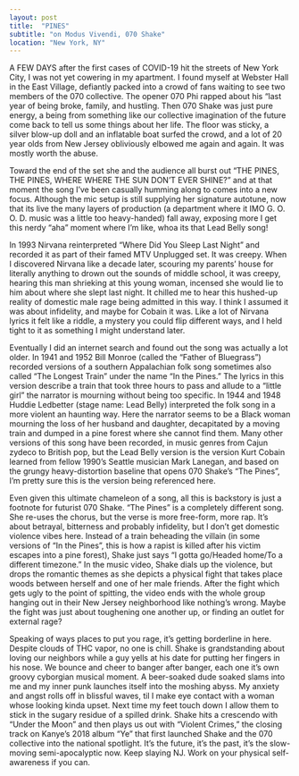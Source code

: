```yaml
---
layout: post
title:  "PINES"
subtitle: "on Modus Vivendi, 070 Shake"
location: "New York, NY"
---
```


A FEW DAYS after the first cases of COVID-19 hit the streets of New York City, I was not yet cowering in my apartment. I found myself at Webster Hall in the East Village, defiantly packed into a crowd of fans waiting to see two members of the 070 collective. The opener 070 Phi rapped about his “last year of being broke, family, and hustling. Then 070 Shake was just pure energy, a being from something like our collective imagination of the future come back to tell us some things about her life. The floor was sticky, a silver blow-up doll and an inflatable boat surfed the crowd, and a lot of 20 year olds from New Jersey obliviously elbowed me again and again. It was mostly worth the abuse.

Toward the end of the set she and the audience all burst out “THE PINES, THE PINES, WHERE WHERE THE SUN DON’T EVER SHINE?” and at that moment the song I’ve been casually humming along to comes into a new focus. Although the mic setup is still supplying her signature autotune, now that its live the many layers of production (a department where it IMO G. O. O. D. music was a little too heavy-handed) fall away, exposing more  I get this nerdy “aha” moment where I’m like, whoa its that Lead Belly song!

In 1993 Nirvana reinterpreted “Where Did You Sleep Last Night” and recorded it as part of their famed MTV Unplugged set. It was creepy. When I discovered Nirvana like a decade later, scouring my parents’ house for literally anything to drown out the sounds of middle school, it was creepy, hearing this man shrieking at this young woman, incensed she would lie to him about where she slept last night. It chilled me to hear this hushed-up reality of domestic male rage being admitted in this way. I think I assumed it was about infidelity, and maybe for Cobain it was. Like a lot of Nirvana lyrics it felt like a riddle, a mystery you could flip different ways, and I held tight to it as something I might understand later.

Eventually I did an internet search and found out the song was actually a lot older. In 1941 and 1952 Bill Monroe (called the “Father of Bluegrass”) recorded versions of a southern Appalachian folk song sometimes also called “The Longest Train” under the name “In the Pines.” The lyrics in this version describe a train that took three hours to pass and allude to a “little girl” the narrator is mourning without being too specific. In 1944 and 1948 Huddie Ledbetter (stage name: Lead Belly) interpreted the folk song in a more violent an haunting way. Here the narrator seems to be a Black woman mourning the loss of her husband and daughter, decapitated by a moving train and dumped in a pine forest where she cannot find them. Many other versions of this song have been recorded, in music genres from Cajun zydeco to British pop, but the Lead Belly version is the version Kurt Cobain learned from fellow 1990’s Seattle musician Mark Lanegan, and based on the grungy heavy-distortion baseline that opens 070 Shake’s “The Pines”, I’m pretty sure this is the version being referenced here.

Even given this ultimate chameleon of a song, all this is backstory is just a footnote for futurist 070 Shake. “The Pines” is a completely different song. She re-uses the chorus, but the verse is more free-form, more rap. It’s about betrayal, bitterness and probably infidelity, but I don’t get domestic violence vibes here. Instead of a train beheading the villain (in some versions of “In the Pines”, this is how a rapist is killed after his victim escapes into a pine forest), Shake just says “I gotta go/Headed home/To a different timezone.” In the music video, Shake dials up the violence, but drops the romantic themes as she depicts a physical fight that takes place woods between herself and one of her male friends. After the fight which gets ugly to the point of spitting, the video ends with the whole group hanging out in their New Jersey neighborhood like nothing’s wrong. Maybe the fight was just about toughening one another up, or finding an outlet for external rage?

Speaking of ways places to put you rage, it’s getting borderline in here. Despite clouds of THC vapor, no one is chill. Shake is grandstanding about loving our neighbors while a guy yells at his date for putting her fingers in his nose. We bounce and cheer to banger after banger, each one it’s own groovy cyborgian musical moment. A beer-soaked dude soaked slams into me and my inner punk launches itself into the moshing abyss. My anxiety and angst rolls off in blissful waves, til I make eye contact with a woman whose looking kinda upset. Next time my feet touch down I allow them to stick in the sugary residue of a spilled drink. Shake hits a crescendo with “Under the Moon” and then plays us out with “Violent Crimes,” the closing track on Kanye’s 2018 album “Ye” that first launched Shake and the 070 collective into the national spotlight. It’s the future, it’s the past, it’s the slow-moving semi-apocalyptic now. Keep slaying NJ. Work on your physical self-awareness if you can.